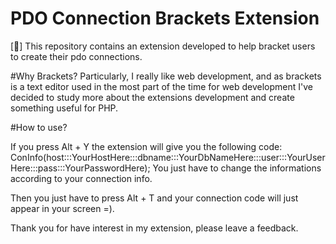 # PDO Connection Brackets Extension
[🐘] This repository contains an extension developed to help bracket users to create their pdo connections.

#Why Brackets?
Particularly, I really like web development, and as brackets is a text editor used in the most part of the time for web development
I've decided to study more about the extensions development and create something useful for PHP.

#How to use?

If you press Alt + Y the extension will give you the following code: ConInfo(host:::YourHostHere:::dbname:::YourDbNameHere:::user:::YourUserHere:::pass:::YourPasswordHere);
You just have to change the informations according to your connection info.

Then you just have to press Alt + T and your connection code will just appear in your screen =).

Thank you for have interest in my extension, please leave a feedback.
